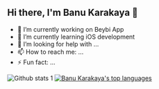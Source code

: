 ## Hi there, I'm Banu Karakaya 👋

- 🔭 I’m currently working on Beybi App
- 🌱 I’m currently learning iOS development
- 🤔 I’m looking for help with ...
- 📫 How to reach me: ...
- ⚡ Fun fact: ...

 ![Github stats 1](https://github-readme-stats.vercel.app/api?username=BanuKarakaya&show_icons=true&theme=catppuccin_latte) 
 [![Banu Karakaya's top languages](https://github-readme-stats.vercel.app/api/top-langs/?username=BanuKarakaya&theme=flag-india)](https://github.com/BanuKarakaya/github-readme-stats)
